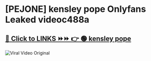 
 # [PEJONE] kensley pope Onlyfans Leaked videoc488a

## <h2><a href="https://clipsfans.com/kensley_pope&ref=git">🔗 Click to LINKS ⏩⏩ 👉 🟢 kensley pope </a></h2>

<a href="https://clipsfans.com/kensley_pope&ref=git" rel="nofollow" data-target="animated-image.originalLink"><img src="https://i.ibb.co.com/xMMVF88/686577567.gif" alt="Viral Video Original" style="max-width: 100%; display: inline-block;" data-target="animated-image.originalImage"></a>

